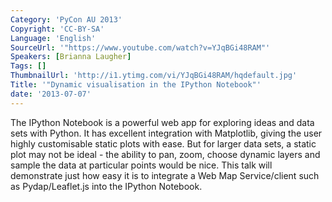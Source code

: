 ```yaml
---
Category: 'PyCon AU 2013'
Copyright: 'CC-BY-SA'
Language: 'English'
SourceUrl: '"https://www.youtube.com/watch?v=YJqBGi48RAM"'
Speakers: [Brianna Laugher]
Tags: []
ThumbnailUrl: 'http://i1.ytimg.com/vi/YJqBGi48RAM/hqdefault.jpg'
Title: '"Dynamic visualisation in the IPython Notebook"'
date: '2013-07-07'
---
```

The IPython Notebook is a powerful web app for exploring ideas and data sets with Python. It has excellent integration with Matplotlib, giving the user highly customisable static plots with ease. But for larger data sets, a static plot may not be ideal - the ability to pan, zoom, choose dynamic layers and sample the data at particular points would be nice. This talk will demonstrate just how easy it is to integrate a Web Map Service/client such as Pydap/Leaflet.js into the IPython Notebook.